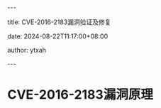 \---

title: CVE-2016-2183漏洞验证及修复

date: 2024-08-22T11:17:00+08:00

author: ytxah

\---

# CVE-2016-2183漏洞原理

